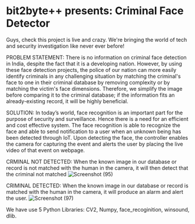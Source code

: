 # bit2byte++ presents: Criminal Face Detector
Guys, check this project is live and crazy.
We're bringing the world of tech and security investigation like never ever before!

PROBLEM STATEMENT:
There is no information on criminal face detection in India, despite the fact that it is a developing nation. However, by using these face detection projects, the police of our nation can more easily identify criminals in any challenging situation by matching the criminal's face to one in their criminal database by removing complexity or by matching the victim's face dimensions. Therefore, we simplify the image before comparing it to the criminal database; if the information fits an already-existing record, it will be highly beneficial.

SOLUTION:
In today’s world, face recognition is an important part for the purpose of security and surveillance. Hence there is a need for an efficient and cost effective system.
The face recognition is able to recognize the face and able to send notification to a user when an unknown being has been detected through IoT.
Upon detecting the face, the controller enables the camera for capturing the event and alerts the user by placing the live video of that event on webpage.

CRMINAL NOT DETECTED:
When the known image in our database or record is not matched with the human in the camera, it will then detect that the criminal not matched
![Screenshot (95)](https://github.com/tanusharma72/Criminal-Face_Detection/assets/117889460/a18a2c44-b88e-43e4-9bb6-37454a77db51)

CRIMINAL DETECTED:
When the known image in our database or record is matched with the human in the camera, it will produce an alarm and alert the user.
![Screenshot (97)](https://github.com/tanusharma72/Criminal-Face_Detection/assets/117889460/ee3c617d-a130-4ebd-9a5c-7f251727504a)

We have use 5 Python Libraries:
CV2,
Numpy,
face_recoginition,
winsound,
dlib.
